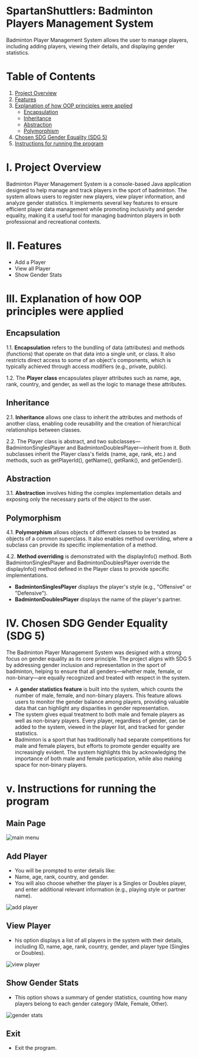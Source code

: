 # SpartanShuttlers: Badminton Players Management System

Badminton Player Management System allows the user to manage players, including adding players, viewing their details, and displaying gender statistics. 

# Table of Contents

1. [Project Overview](#project-overview)
2. [Features](#project-overview)
3. [Explanation of how OOP principles were applied](#explanation-of-how-oop-principles-were-applied)
   - [Encapsulation](#encapsulation)
   - [Inheritance](#inheritance)
   - [Abstraction](#abstraction)
   - [Polymorphism](#polymorphism)
4. [Chosen SDG Gender Equality (SDG 5)](#chosen-sdg-gender-equality-(sdg-5))
5. [Instructions for running the program](#instructions-for-running-the-program)

# l. Project Overview
Badminton Player Management System is a console-based Java application designed to help manage and track players in the sport of badminton. The system allows users to register new players, view player information, and analyze gender statistics. It implements several key features to ensure efficient player data management while promoting inclusivity and gender equality, making it a useful tool for managing badminton players in both professional and recreational contexts.

# ll. Features
- Add a Player
- View all Player
- Show Gender Stats

# lll. Explanation of how OOP principles were applied

## Encapsulation
1.1. **Encapsulation** refers to the bundling of data (attributes) and methods (functions) that operate on that data into a single unit, or class. It also restricts direct access to some of an object's components, which is typically achieved through access modifiers (e.g., private, public).

1.2. The **Player class** encapsulates player attributes such as name, age, rank, country, and gender, as well as the logic to manage these attributes.

## Inheritance
2.1. **Inheritance** allows one class to inherit the attributes and methods of another class, enabling code reusability and the creation of hierarchical relationships between classes.

2.2. The Player class is abstract, and two subclasses—BadmintonSinglesPlayer and BadmintonDoublesPlayer—inherit from it. Both subclasses inherit the Player class's fields (name, age, rank, etc.) and methods, such as getPlayerId(), getName(), getRank(), and getGender().

## Abstraction
3.1. **Abstraction** involves hiding the complex implementation details and exposing only the necessary parts of the object to the user.

## Polymorphism
4.1. **Polymorphism** allows objects of different classes to be treated as objects of a common superclass. It also enables method overriding, where a subclass can provide its specific implementation of a method.

4.2. **Method overriding** is demonstrated with the displayInfo() method. Both BadmintonSinglesPlayer and BadmintonDoublesPlayer override the displayInfo() method defined in the Player class to provide specific implementations.
- **BadmintonSinglesPlayer** displays the player's style (e.g., "Offensive" or "Defensive").
- **BadmintonDoublesPlayer** displays the name of the player's partner.

# lV. Chosen SDG Gender Equality (SDG 5)
The Badminton Player Management System was designed with a strong focus on gender equality as its core principle. The project aligns with SDG 5 by addressing gender inclusion and representation in the sport of badminton, helping to ensure that all genders—whether male, female, or non-binary—are equally recognized and treated with respect in the system.

- A **gender statistics feature** is built into the system, which counts the number of male, female, and non-binary players. This feature allows users to monitor the gender balance among players, providing valuable data that can highlight any disparities in gender representation.
- The system gives equal treatment to both male and female players as well as non-binary players. Every player, regardless of gender, can be added to the system, viewed in the player list, and tracked for gender statistics.
- Badminton is a sport that has traditionally had separate competitions for male and female players, but efforts to promote gender equality are increasingly evident. The system highlights this by acknowledging the importance of both male and female participation, while also making space for non-binary players.

# v. Instructions for running the program
## Main Page

![main menu](https://github.com/user-attachments/assets/6410d6b7-9b4e-4927-8ab7-52ddbf9392f4)

## Add Player

- You will be prompted to enter details like:
- Name, age, rank, country, and gender.
- You will also choose whether the player is a Singles or Doubles player, and enter additional relevant information (e.g., playing style or partner name).

![add player](https://github.com/user-attachments/assets/7b7f868d-d065-462e-bef2-7406b8e8d238)

## View Player

- his option displays a list of all players in the system with their details, including ID, name, age, rank, country, gender, and player type (Singles or Doubles).
  
![view player](https://github.com/user-attachments/assets/fbafa715-49dc-46c7-95f3-e03b8245dbc7)

## Show Gender Stats

- This option shows a summary of gender statistics, counting how many players belong to each gender category (Male, Female, Other).

![gender stats](https://github.com/user-attachments/assets/8be21a14-227f-4c72-8680-afcc008dc217)

## Exit
- Exit the program.
